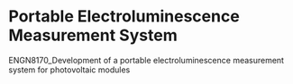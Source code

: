 # Portable Electroluminescence Measurement System
ENGN8170_Development of a portable electroluminescence measurement system for photovoltaic modules
